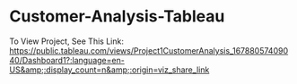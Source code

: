# Customer-Analysis-Tableau
To View Project, See This Link: https://public.tableau.com/views/Project1CustomerAnalysis_16788057409040/Dashboard1?:language=en-US&amp;:display_count=n&amp;:origin=viz_share_link
